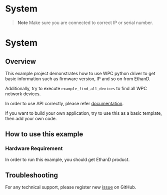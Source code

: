 
# System
> **Note**
> Make sure you are connected to correct IP or serial number.

# System

## Overview

This example project demonstrates how to use WPC python driver to get basic information 
such as firmware version, IP and so on from EthanD.

Additionally, try to execute `example_find_all_devices` to find all WPC network devices.

In order to use API correctly, please refer [documentation](https://wpc-systems-ltd.github.io/WPC_Python_driver_release/).

If you want to build your own application, try to use this as a basic template, then add your own code.

## How to use this example

### Hardware Requirement

In order to run this example, you should get EthanD product. 

## Troubleshooting

For any technical support, please register new [issue](https://github.com/WPC-Systems-Ltd/WPC_Python_driver_release/issues) on GitHub.